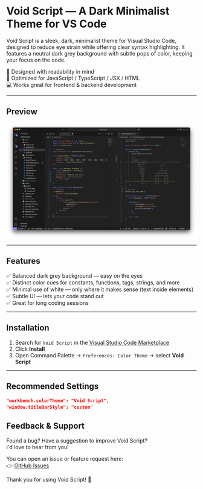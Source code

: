 # Void Script — A Dark Minimalist Theme for VS Code

Void Script is a sleek, dark, minimalist theme for Visual Studio Code, designed to reduce eye strain while offering clear syntax highlighting. It features a neutral dark grey background with subtle pops of color, keeping your focus on the code.

🎨 Designed with readability in mind  
🚀 Optimized for JavaScript / TypeScript / JSX / HTML  
💻 Works great for frontend & backend development

---

## Preview

![Void Script Theme Preview](screenshots/preview.png)

---

## Features

✅ Balanced dark grey background — easy on the eyes  
✅ Distinct color cues for constants, functions, tags, strings, and more  
✅ Minimal use of white — only where it makes sense (text inside elements)  
✅ Subtle UI — lets your code stand out  
✅ Great for long coding sessions

---

## Installation

1. Search for `Void Script` in the [Visual Studio Code Marketplace](https://marketplace.visualstudio.com/vscode)
2. Click **Install**
3. Open Command Palette → `Preferences: Color Theme` → select **Void Script**

---

## Recommended Settings

```json
"workbench.colorTheme": "Void Script",
"window.titleBarStyle": "custom"
```
## Feedback & Support

Found a bug? Have a suggestion to improve Void Script?  
I'd love to hear from you!

You can open an issue or feature request here:  
👉 [GitHub Issues](https://github.com/adamsmithdev/void-script-theme/issues)

Thank you for using Void Script! 🚀

